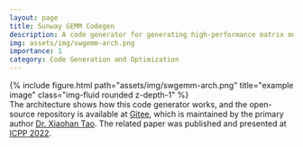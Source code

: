 ```yaml
---
layout: page
title: Sunway GEMM Codegen
description: A code generator for generating high-performance matrix multiplication kernels for SW26010-Pro, a processor that will be employed by the next generation of the Sunway TaihuLight supercomputer.
img: assets/img/swgemm-arch.png
importance: 1
category: Code Generation and Optimization
---
```

<div class="row">
    <div class="col-sm mt-3 mt-md-0">
        {% include figure.html path="assets/img/swgemm-arch.png" title="example image" class="img-fluid rounded z-depth-1" %}
    </div>
</div>
<div class="caption">
    The architecture shows how this code generator works, and the open-source repository is available at <a href='https://gitee.com/tao-jinxuan/swcodegen'>Gitee</a>, which is maintained by the primary author <a href='mailto:txh_0119@126.com'>Dr. Xiaohan Tao</a>. The related paper was published and presented at <a href='https://yaozhujia.github.io/assets/pdf/icpp2022-paper.pdf'>ICPP 2022</a>.
</div>
